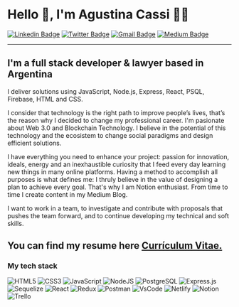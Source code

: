 # Hello 👋, I'm Agustina Cassi 👩‍💻

[![Linkedin Badge](https://img.shields.io/badge/LinkedIn-0077B5?style=for-the-badge&logo=linkedin&logoColor=white)](https://www.linkedin.com/in/agustinacassi/) 
[![Twitter Badge](https://img.shields.io/badge/Twitter-1DA1F2?style=for-the-badge&logo=twitter&logoColor=white)](https://www.linkedin.com/in/agustinacassi/) 
[![Gmail Badge](https://img.shields.io/badge/Gmail-D14836?style=for-the-badge&logo=gmail&logoColor=white)](mailto:m.agustina.cassi@gmail.com) 
[![Medium Badge](https://img.shields.io/badge/Medium-12100E?style=for-the-badge&logo=medium&logoColor=white)](https://agustinacassi.medium.com/)

***

## I'm a full stack developer & lawyer based in Argentina

I deliver solutions using JavaScript, Node.js, Express, React, PSQL, Firebase, HTML and CSS. 

I consider that technology is the right path to improve people’s lives, that’s the reason why I decided to change my professional career. I'm pasionate about Web 3.0 and Blockchain Technology. I believe in the potential of this technology and the ecosistem to change social paradigms and design efficient solutions. 

I have everything you need to enhance your project: passion for innovation, ideals, energy and an inexhaustible curiosity that I feed every day learning new things in many online platforms. Having a method to accomplish all purposes is what defines me: I thruly believe in the value of designing a plan to achieve every goal. That's why I am Notion enthusiast. From time to time I create content in my Medium Blog.

I want to work in a team, to investigate and contribute with proposals that pushes the team forward, and to continue developing my technical and soft skills.

 
## You can find my resume here <a href='https://drive.google.com/file/d/1npuFiqMplKILe8wU7bU39oqpSeXYuG25/view?usp=sharing' target=_blank><u>Currículum Vitae</u>.</a></p>
 
 
### My tech stack

![HTML5](https://img.shields.io/badge/html5-%23E34F26.svg?style=for-the-badge&logo=html5&logoColor=white)
![CSS3](https://img.shields.io/badge/css3-%231572B6.svg?style=for-the-badge&logo=css3&logoColor=white)
![JavaScript](https://img.shields.io/badge/javascript-%23323330.svg?style=for-the-badge&logo=javascript&logoColor=%23F7DF1E)
![NodeJS](https://img.shields.io/badge/node.js-6DA55F?style=for-the-badge&logo=node.js&logoColor=white)
![PostgreSQL](https://img.shields.io/badge/PostgreSQL-316192?style=for-the-badge&logo=postgresql&logoColor=white)
![Express.js](https://img.shields.io/badge/express.js-%23404d59.svg?style=for-the-badge&logo=express&logoColor=%2361DAFB)
![Sequelize](https://img.shields.io/badge/Sequelize-52B0E7?style=for-the-badge&logo=Sequelize&logoColor=white)
![React](https://img.shields.io/badge/react-%2320232a.svg?style=for-the-badge&logo=react&logoColor=%2361DAFB)
![Redux](https://img.shields.io/badge/redux-%23593d88.svg?style=for-the-badge&logo=redux&logoColor=white)
![Postman](https://img.shields.io/badge/Postman-FF6C37?style=for-the-badge&logo=Postman&logoColor=white)
![VsCode](https://img.shields.io/badge/Visual_Studio_Code-0078D4?style=for-the-badge&logo=visual%20studio%20code&logoColor=white)
![Netlify](https://img.shields.io/badge/netlify-%23000000.svg?style=for-the-badge&logo=netlify&logoColor=#00C7B7)
![Notion](https://img.shields.io/badge/Notion-000000?style=for-the-badge&logo=notion&logoColor=white)
![Trello](https://img.shields.io/badge/Trello-%23026AA7.svg?style=for-the-badge&logo=Trello&logoColor=white)
